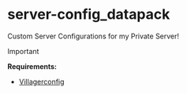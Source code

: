 # server-config_datapack
Custom Server Configurations for my Private Server!

> [!IMPORTANT]
> **Requirements:**
> - [Villagerconfig](https://modrinth.com/mod/villagerconfig)